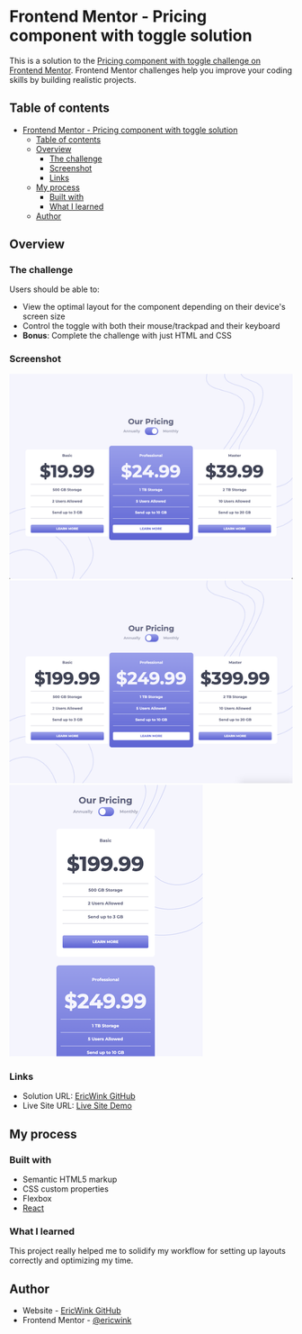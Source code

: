 # Frontend Mentor - Pricing component with toggle solution

This is a solution to the [Pricing component with toggle challenge on Frontend Mentor](https://www.frontendmentor.io/challenges/pricing-component-with-toggle-8vPwRMIC). Frontend Mentor challenges help you improve your coding skills by building realistic projects.

## Table of contents

- [Frontend Mentor - Pricing component with toggle solution](#frontend-mentor---pricing-component-with-toggle-solution)
  - [Table of contents](#table-of-contents)
  - [Overview](#overview)
    - [The challenge](#the-challenge)
    - [Screenshot](#screenshot)
    - [Links](#links)
  - [My process](#my-process)
    - [Built with](#built-with)
    - [What I learned](#what-i-learned)
  - [Author](#author)

## Overview

### The challenge

Users should be able to:

- View the optimal layout for the component depending on their device's screen size
- Control the toggle with both their mouse/trackpad and their keyboard
- **Bonus**: Complete the challenge with just HTML and CSS

### Screenshot

![monthly](./src/images/monthly.png)
![annual](./src/images/annual.png)
![mobile](./src/images/mobile.png)

### Links

- Solution URL: [EricWink GitHub](https://github.com/ericwink/FEM-Pricing-Component-With-Toggle)
- Live Site URL: [Live Site Demo](https://fem-pricing-component-with-toggle.netlify.app/)

## My process

### Built with

- Semantic HTML5 markup
- CSS custom properties
- Flexbox
- [React](https://reactjs.org/)

### What I learned

This project really helped me to solidify my workflow for setting up layouts correctly and optimizing my time.

## Author

- Website - [EricWink GitHub](https://github.com/ericwink)
- Frontend Mentor - [@ericwink](https://www.frontendmentor.io/profile/ericwink)
